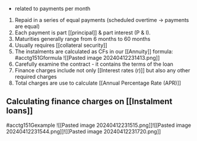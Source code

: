 - related to payments per month

1. Repaid in a series of equal payments (scheduled overtime $\rightarrow$ payments are equal)
2. Each payment is part [[principal]] & part interest (P & I).
3. Maturities generally range from 6 months to 60 months
4. Usually requires [[collateral security]]
5. The instalments are calculated as CFs in our [[Annuity]] formula:
	#acctg151Gformula ![[Pasted image 20240412231413.png]]
6. Carefully examine the contract - it contains the terms of the loan
7. Finance charges include not only [[Interest rates (r)]] but also any other required charges
8. Total charges are use to calculate [[Annual Percentage Rate (APR)]]

## Calculating finance charges on [[Instalment loans]]
#acctg151Gexample ![[Pasted image 20240412231515.png]]![[Pasted image 20240412231544.png]]![[Pasted image 20240412231720.png]]


